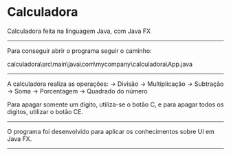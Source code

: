 # Calculadora
Calculadora feita na linguagem Java, com Java FX

-----------------------------------------------------------------------------------------------------------

Para conseguir abrir o programa seguir o caminho:

calculadora\src\main\java\com\mycompany\calculadora\App.java

-----------------------------------------------------------------------------------------------------------

A calculadora realiza as operações:
  -> Divisão
  -> Multiplicação
  -> Subtração
  -> Soma
  -> Porcentagem
  -> Quadrado do número
  
Para apagar somente um dígito, utiliza-se o botão C, e para apagar todos os digitos, utilizar o botão CE.

-----------------------------------------------------------------------------------------------------------

O programa foi desenvolvido para aplicar os conhecimentos sobre UI em Java FX.

-----------------------------------------------------------------------------------------------------------
